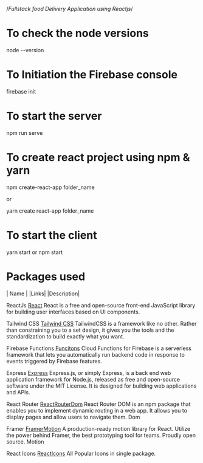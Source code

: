  /*Fullstack food Delivery Application using Reactjs*/


 # To check the node versions

 node --version

 # To Initiation the Firebase console

 firebase init

 # To start the server

 npm run serve

 # To create react project using npm & yarn

 npm create-react-app folder_name

 or

 yarn create react-app folder_name

 # To start the client

 yarn start or npm start

# Packages used #


| Name |                                             |Links|                                               |Description|                     



ReactJs                                      [React](https://react.dev/)                                   React is a free and open-source front-end JavaScript library for building user interfaces based on UI components.
                                                                


Tailwind CSS                                [Tailwind CSS](https://tailwindcss.com/)                      TailwindCSS is a framework like no other. Rather than constraining you to a set design, it gives you the tools and the standardization to build exactly what you want.


Firebase Functions                          [Funcitons](https://firebase.google.com/docs/functions)       Cloud Functions for Firebase is a serverless framework that lets you automatically run backend code in response to events triggered by Firebase features.


Express                                     [Express](https://expressjs.com/)                             Express.js, or simply Express, is a back end web application framework for Node.js, released as free and open-source software under the MIT License. It is designed for building web applications and APIs.


React Router                                [ReactRouterDom](https://reactrouter.com/en/main)             React Router DOM is an npm package that enables you to implement dynamic routing in a web app. It allows you to display pages and allow users to navigate them.
Dom


Framer                                      [FramerMotion](https://www.framer.com/motion/)                A production-ready motion library for React. Utilize the power behind Framer, the best prototyping tool for teams. Proudly open source.
Motion                      


React Icons                                 [ReactIcons](https://react-icons.github.io/react-icons/)      All Popular Icons in single package.
